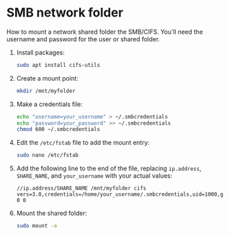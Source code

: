 # SMB network folder

How to mount a network shared folder the SMB/CIFS. You'll need the username and password for the user or shared folder.

1. Install packages:
    ```bash
    sudo apt install cifs-utils
    ```
1. Create a mount point:
    ```bash
    mkdir /mnt/myfolder
    ```
1. Make a credentials file:
    ```bash
    echo "username=your_username" > ~/.smbcredentials
    echo "password=your_password" >> ~/.smbcredentials
    chmod 600 ~/.smbcredentials
    ```
1. Edit the `/etc/fstab` file to add the mount entry:

    ```bash
    sudo nano /etc/fstab
    ```

1. Add the following line to the end of the file, replacing `ip.address`, `SHARE_NAME`, and `your_username` with your actual values:

    ```
    //ip.address/SHARE_NAME /mnt/myfolder cifs vers=3.0,credentials=/home/your_username/.smbcredentials,uid=1000,gid=1000 0 0
    ```

1. Mount the shared folder:
    ```bash
    sudo mount -a
    ```
